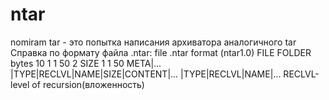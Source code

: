 # ntar
nomiram tar - это попытка написания архиватора аналогичного tar
Справка по формату файла .ntar:
      file .ntar format (ntar1.0)
                FILE                                   FOLDER
bytes  10        1     1     50   2    SIZE          1     1     50
      META|... |TYPE|RECLVL|NAME|SIZE|CONTENT|...  |TYPE|RECLVL|NAME|...
RECLVL-level of recursion(вложенность)
